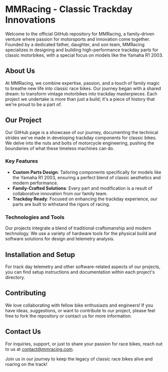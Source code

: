 # MMRacing - Classic Trackday Innovations

Welcome to the official GitHub repository for MMRacing, a family-driven venture where passion for motorsports and innovation come together. Founded by a dedicated father, daughter, and son team, MMRacing specializes in designing and building high-performance trackday parts for classic motorbikes, with a special focus on models like the Yamaha R1 2003.

## About Us

At MMRacing, we combine expertise, passion, and a touch of family magic to breathe new life into classic race bikes. Our journey began with a shared dream: to transform vintage motorbikes into trackday masterpieces. Each project we undertake is more than just a build; it's a piece of history that we're proud to be a part of.

## Our Project

Our GitHub page is a showcase of our journey, documenting the technical strides we've made in developing trackday components for classic bikes. We delve into the nuts and bolts of motorcycle engineering, pushing the boundaries of what these timeless machines can do.

### Key Features

- **Custom Parts Design**: Tailoring components specifically for models like the Yamaha R1 2003, ensuring a perfect blend of classic aesthetics and modern performance.
- **Family-Crafted Solutions**: Every part and modification is a result of collaborative innovation from our family team.
- **Trackday Ready**: Focused on enhancing the trackday experience, our parts are built to withstand the rigors of racing.

### Technologies and Tools

Our projects integrate a blend of traditional craftsmanship and modern technology. We use a variety of hardware tools for the physical build and software solutions for design and telemetry analysis. 

## Installation and Setup

For track day telemetry and other software-related aspects of our projects, you can find setup instructions and documentation within each project's directory.

## Contributing

We love collaborating with fellow bike enthusiasts and engineers! If you have ideas, suggestions, or want to contribute to our project, please feel free to fork the repository or contact us for more information.

## Contact Us

For inquiries, support, or just to share your passion for race bikes, reach out to us at [contact@mmracing.com](mailto:contact@mmracing.com).

Join us in our journey to keep the legacy of classic race bikes alive and roaring on the track!
